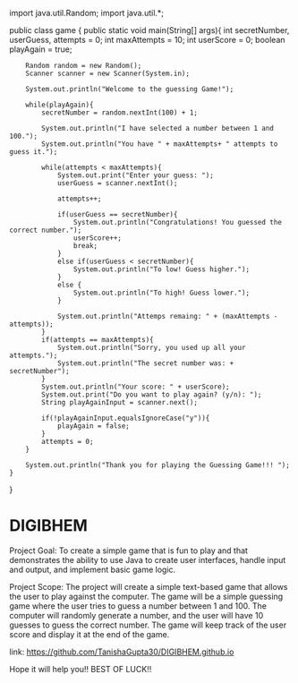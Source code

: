 import java.util.Random;
import java.util.*;

public class game {
    public static void main(String[] args){
        int secretNumber, userGuess, attempts = 0;
        int maxAttempts = 10;
        int userScore = 0;
        boolean playAgain = true;

        Random random = new Random();
        Scanner scanner = new Scanner(System.in);

        System.out.println("Welcome to the guessing Game!");

        while(playAgain){
            secretNumber = random.nextInt(100) + 1;

            System.out.println("I have selected a number between 1 and 100.");
            System.out.println("You have " + maxAttempts+ " attempts to guess it.");

            while(attempts < maxAttempts){
                System.out.print("Enter your guess: ");
                userGuess = scanner.nextInt();

                attempts++;

                if(userGuess == secretNumber){
                    System.out.println("Congratulations! You guessed the correct number.");
                    userScore++;
                    break;
                }
                else if(userGuess < secretNumber){
                    System.out.println("To low! Guess higher.");
                }
                else {
                    System.out.println("To high! Guess lower.");
                }

                System.out.println("Attemps remaing: " + (maxAttempts - attempts));
            }
            if(attempts == maxAttempts){
                System.out.println("Sorry, you used up all your attempts.");
                System.out.println("The secret number was: + secretNumber");
            }
            System.out.println("Your score: " + userScore);
            System.out.print("Do you want to play again? (y/n): ");
            String playAgainInput = scanner.next();

            if(!playAgainInput.equalsIgnoreCase("y")){
                playAgain = false;
            }
            attempts = 0;
        }

        System.out.println("Thank you for playing the Guessing Game!!! ");
    }
}

# DIGIBHEM
Project Goal: To create a simple game that is fun to play and that demonstrates the ability to use
Java to create user interfaces, handle input and output, and implement basic game logic.

Project Scope: The project will create a simple text-based game that allows the user to play against
the computer. The game will be a simple guessing game where the user tries to guess a number
between 1 and 100. The computer will randomly generate a number, and the user will have 10
guesses to guess the correct number. The game will keep track of the user score and display it at the
end of the game.

link: https://github.com/TanishaGupta30/DIGIBHEM.github.io

Hope it will help you!!
BEST OF LUCK!!
 
